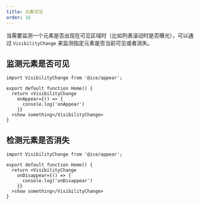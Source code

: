 ```yaml
---
title: 元素可见
order: 16
---
```


当需要监测一个元素是否出现在可见区域时（比如列表滚动时是否曝光），可以通过 `VisibilityChange` 来监测指定元素是否当前可见或者消失。

## 监测元素是否可见

```tsx
import VisibilityChange from '@ice/appear';

export default function Home() {
  return <VisibilityChange
    onAppear={() => {
      console.log('onAppear')
    }}
  >show something</VisibilityChange>
}
```

## 检测元素是否消失

```tsx
import VisibilityChange from '@ice/appear';

export default function Home() {
  return <VisibilityChange
    onDisappear={() => {
      console.log('onDisappear')
    }}
  >show something</VisibilityChange>
}
```
